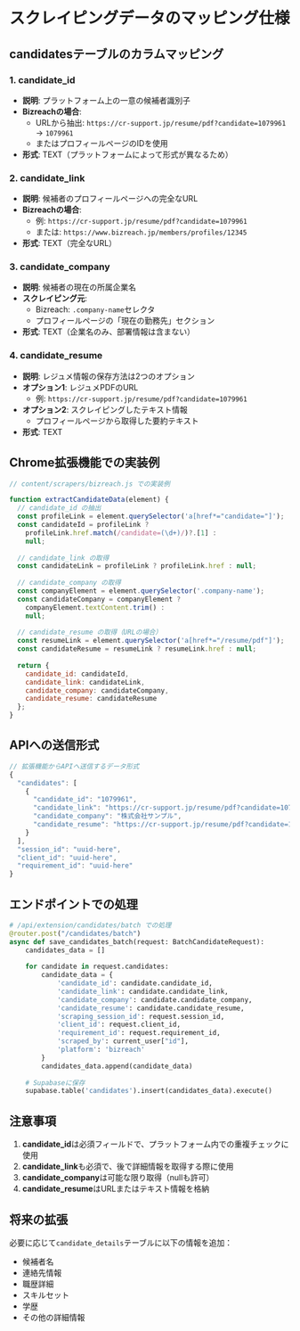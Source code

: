 # スクレイピングデータのマッピング仕様

## candidatesテーブルのカラムマッピング

### 1. candidate_id
- **説明**: プラットフォーム上の一意の候補者識別子
- **Bizreachの場合**: 
  - URLから抽出: `https://cr-support.jp/resume/pdf?candidate=1079961` → `1079961`
  - またはプロフィールページのIDを使用
- **形式**: TEXT（プラットフォームによって形式が異なるため）

### 2. candidate_link
- **説明**: 候補者のプロフィールページへの完全なURL
- **Bizreachの場合**: 
  - 例: `https://cr-support.jp/resume/pdf?candidate=1079961`
  - または: `https://www.bizreach.jp/members/profiles/12345`
- **形式**: TEXT（完全なURL）

### 3. candidate_company
- **説明**: 候補者の現在の所属企業名
- **スクレイピング元**: 
  - Bizreach: `.company-name`セレクタ
  - プロフィールページの「現在の勤務先」セクション
- **形式**: TEXT（企業名のみ、部署情報は含まない）

### 4. candidate_resume
- **説明**: レジュメ情報の保存方法は2つのオプション
- **オプション1**: レジュメPDFのURL
  - 例: `https://cr-support.jp/resume/pdf?candidate=1079961`
- **オプション2**: スクレイピングしたテキスト情報
  - プロフィールページから取得した要約テキスト
- **形式**: TEXT

## Chrome拡張機能での実装例

```javascript
// content/scrapers/bizreach.js での実装例

function extractCandidateData(element) {
  // candidate_id の抽出
  const profileLink = element.querySelector('a[href*="candidate="]');
  const candidateId = profileLink ? 
    profileLink.href.match(/candidate=(\d+)/)?.[1] : 
    null;
  
  // candidate_link の取得
  const candidateLink = profileLink ? profileLink.href : null;
  
  // candidate_company の取得
  const companyElement = element.querySelector('.company-name');
  const candidateCompany = companyElement ? 
    companyElement.textContent.trim() : 
    null;
  
  // candidate_resume の取得（URLの場合）
  const resumeLink = element.querySelector('a[href*="/resume/pdf"]');
  const candidateResume = resumeLink ? resumeLink.href : null;
  
  return {
    candidate_id: candidateId,
    candidate_link: candidateLink,
    candidate_company: candidateCompany,
    candidate_resume: candidateResume
  };
}
```

## APIへの送信形式

```javascript
// 拡張機能からAPIへ送信するデータ形式
{
  "candidates": [
    {
      "candidate_id": "1079961",
      "candidate_link": "https://cr-support.jp/resume/pdf?candidate=1079961",
      "candidate_company": "株式会社サンプル",
      "candidate_resume": "https://cr-support.jp/resume/pdf?candidate=1079961"
    }
  ],
  "session_id": "uuid-here",
  "client_id": "uuid-here",
  "requirement_id": "uuid-here"
}
```

## エンドポイントでの処理

```python
# /api/extension/candidates/batch での処理
@router.post("/candidates/batch")
async def save_candidates_batch(request: BatchCandidateRequest):
    candidates_data = []
    
    for candidate in request.candidates:
        candidate_data = {
            'candidate_id': candidate.candidate_id,
            'candidate_link': candidate.candidate_link,
            'candidate_company': candidate.candidate_company,
            'candidate_resume': candidate.candidate_resume,
            'scraping_session_id': request.session_id,
            'client_id': request.client_id,
            'requirement_id': request.requirement_id,
            'scraped_by': current_user["id"],
            'platform': 'bizreach'
        }
        candidates_data.append(candidate_data)
    
    # Supabaseに保存
    supabase.table('candidates').insert(candidates_data).execute()
```

## 注意事項

1. **candidate_id**は必須フィールドで、プラットフォーム内での重複チェックに使用
2. **candidate_link**も必須で、後で詳細情報を取得する際に使用
3. **candidate_company**は可能な限り取得（nullも許可）
4. **candidate_resume**はURLまたはテキスト情報を格納

## 将来の拡張

必要に応じて`candidate_details`テーブルに以下の情報を追加：
- 候補者名
- 連絡先情報
- 職歴詳細
- スキルセット
- 学歴
- その他の詳細情報